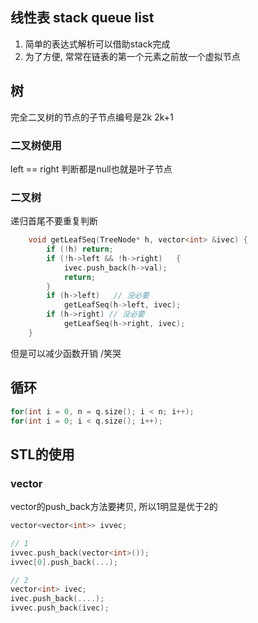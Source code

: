 ## 线性表 stack queue list

1. 简单的表达式解析可以借助stack完成
2. 为了方便, 常常在链表的第一个元素之前放一个虚拟节点




## 树

完全二叉树的节点的子节点编号是2k 2k+1

### 二叉树使用
left == right 判断都是null也就是叶子节点

### 二叉树
递归首尾不要重复判断
``` C
    void getLeafSeq(TreeNode* h, vector<int> &ivec) {
        if (!h) return;
        if (!h->left && !h->right)   {
            ivec.push_back(h->val);
            return;
        }
        if (h->left)   // 没必要
            getLeafSeq(h->left, ivec);
        if (h->right) // 没必要
            getLeafSeq(h->right, ivec);
    }
```
但是可以减少函数开销 /笑哭

## 循环

``` cpp
for(int i = 0, n = q.size(); i < n; i++);
for(int i = 0; i < q.size(); i++);
```

## STL的使用

### vector
vector的push_back方法要拷贝, 所以1明显是优于2的
``` cpp
vector<vector<int>> ivvec;

// 1 
ivvec.push_back(vector<int>());
ivvec[0].push_back(...);

// 2
vector<int> ivec;
ivec.push_back(....);
ivvec.push_back(ivec);
```